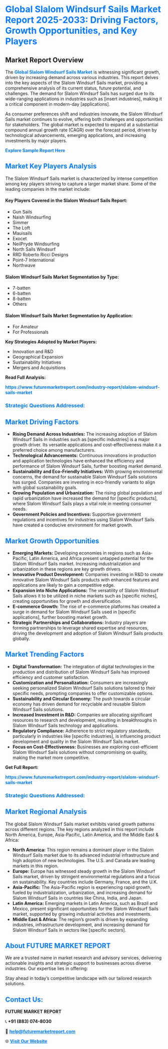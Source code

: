 <h1 style="color: #007BFF;">Global Slalom Windsurf Sails Market Report 2025-2033: Driving Factors, Growth Opportunities, and Key Players</h1>

<section id="overview">
<h2>Market Report Overview</h2>
<p>The <a href="https://www.futuremarketreport.com/industry-report/slalom-windsurf-sails-market" style="color: #007BFF; text-decoration: none;"><strong>Global Slalom Windsurf Sails Market</strong></a> is witnessing significant growth, driven by increasing demand across various industries. This report delves into the key aspects of the Slalom Windsurf Sails market, providing a comprehensive analysis of its current status, future potential, and challenges. The demand for Slalom Windsurf Sails has surged due to its wide-ranging applications in industries such as [insert industries], making it a critical component in modern-day [applications].</p>
<p>As consumer preferences shift and industries innovate, the Slalom Windsurf Sails market continues to evolve, offering both challenges and opportunities for stakeholders. The global market is expected to expand at a substantial compound annual growth rate (CAGR) over the forecast period, driven by technological advancements, emerging applications, and increasing investments by major players.</p>
</section>

<section id="overview">
<p><a href="https://www.futuremarketreport.com/request-sample/reportId=26459" style="color: #007BFF; text-decoration: none;"><strong>Explore Sample Report Here</strong></a></p>
</section>

<section id="key-players">
<h2 style="color: #007BFF;">Market Key Players Analysis</h2>
<p>The Slalom Windsurf Sails market is characterized by intense competition among key players striving to capture a larger market share. Some of the leading companies in the market include:</p>
<h4>Key Players Covered in the Slalom Windsurf Sails Report:</h4>
<ul><li>Gun Sails</li><li>Naish Windsurfing</li><li>Simmer</li><li>The Loft</li><li>Mauisails</li><li>Exocet</li><li>NeilPryde Windsurfing</li><li>North Sails Windsurf</li><li>RRD Roberto Ricci Designs</li><li>Point-7 International</li><li>Northwave</li></ul>
<h4>Slalom Windsurf Sails Market Segmentation by Type:</h4>
<ul><li>7-batten</li><li>6-batten</li><li>8-batten</li><li>Others</li></ul>

<h4>Slalom Windsurf Sails Market Segmentation by Application:</h4>
<ul><li>For Amateur</li><li>For Professionals</li></ul>
<p><strong>Key Strategies Adopted by Market Players:</strong></p>
<ul>
<li>Innovation and R&D</li>
<li>Geographical Expansion</li>
<li>Sustainability Initiatives</li>
<li>Mergers and Acquisitions</li>
</ul>
</section>

<section>
<p><strong>Read Full Analysis: </strong></p><a href="https://www.futuremarketreport.com/industry-report/slalom-windsurf-sails-market" style="color: #007BFF; text-decoration: none;"><strong>https://www.futuremarketreport.com/industry-report/slalom-windsurf-sails-market</strong></a>
<h3 style="color: #007BFF;">Strategic Questions Addressed:</h3>
</section>

<section id="driving-factors">
<h2 style="color: #007BFF;">Market Driving Factors</h2>
<ul>
<li><strong>Rising Demand Across Industries:</strong> The increasing adoption of Slalom Windsurf Sails in industries such as [specific industries] is a major growth driver. Its versatile applications and cost-effectiveness make it a preferred choice among manufacturers.</li>
<li><strong>Technological Advancements:</strong> Continuous innovations in production and application technologies have enhanced the efficiency and performance of Slalom Windsurf Sails, further boosting market demand.</li>
<li><strong>Sustainability and Eco-Friendly Initiatives:</strong> With growing environmental concerns, the demand for sustainable Slalom Windsurf Sails solutions has surged. Companies are investing in eco-friendly variants to align with global sustainability goals.</li>
<li><strong>Growing Population and Urbanization:</strong> The rising global population and rapid urbanization have increased the demand for [specific products], where Slalom Windsurf Sails plays a vital role in meeting consumer needs.</li>
<li><strong>Government Policies and Incentives:</strong> Supportive government regulations and incentives for industries using Slalom Windsurf Sails have created a conducive environment for market growth.</li>
</ul>
</section>

<section id="growth-opportunities">
<h2 style="color: #007BFF;">Market Growth Opportunities</h2>
<ul>
<li><strong>Emerging Markets:</strong> Developing economies in regions such as Asia-Pacific, Latin America, and Africa present untapped potential for the Slalom Windsurf Sails market. Increasing industrialization and urbanization in these regions are key growth drivers.</li>
<li><strong>Innovative Product Development:</strong> Companies investing in R&D to create innovative Slalom Windsurf Sails products with enhanced features and applications are likely to gain a competitive edge.</li>
<li><strong>Expansion into Niche Applications:</strong> The versatility of Slalom Windsurf Sails allows it to be utilized in niche markets such as [specific niches], creating opportunities for growth and diversification.</li>
<li><strong>E-commerce Growth:</strong> The rise of e-commerce platforms has created a surge in demand for Slalom Windsurf Sails used in [specific applications], further boosting market growth.</li>
<li><strong>Strategic Partnerships and Collaborations:</strong> Industry players are forming partnerships to leverage shared expertise and resources, driving the development and adoption of Slalom Windsurf Sails products globally.</li>
</ul>
</section>

<section id="trending-factors">
<h2 style="color: #007BFF;">Market Trending Factors</h2>
<ul>
<li><strong>Digital Transformation:</strong> The integration of digital technologies in the production and distribution of Slalom Windsurf Sails has improved efficiency and customer satisfaction.</li>
<li><strong>Customization and Personalization:</strong> Consumers are increasingly seeking personalized Slalom Windsurf Sails solutions tailored to their specific needs, prompting companies to offer customizable options.</li>
<li><strong>Sustainability and Circular Economy:</strong> The push towards a circular economy has driven demand for recyclable and reusable Slalom Windsurf Sails solutions.</li>
<li><strong>Increased Investment in R&D:</strong> Companies are allocating significant resources to research and development, resulting in breakthroughs in Slalom Windsurf Sails technology and applications.</li>
<li><strong>Regulatory Compliance:</strong> Adherence to strict regulatory standards, particularly in industries like [specific industries], is influencing product development and quality in the Slalom Windsurf Sails market.</li>
<li><strong>Focus on Cost-Effectiveness:</strong> Businesses are exploring cost-efficient Slalom Windsurf Sails solutions without compromising on quality, making the market more competitive.</li>
</ul>
</section>

<section>
<p><strong>Get Full Report: </strong></p><a href="https://www.futuremarketreport.com/industry-report/slalom-windsurf-sails-market" style="color: #007BFF; text-decoration: none;"><strong>https://www.futuremarketreport.com/industry-report/slalom-windsurf-sails-market</strong></a>
<h3 style="color: #007BFF;">Strategic Questions Addressed:</h3>
</section>


<section id="regional-analysis">
<h2 style="color: #007BFF;">Market Regional Analysis</h2>
<p>The global Slalom Windsurf Sails market exhibits varied growth patterns across different regions. The key regions analyzed in this report include North America, Europe, Asia-Pacific, Latin America, and the Middle East & Africa:</p>
<ul>
<li><strong>North America:</strong> This region remains a dominant player in the Slalom Windsurf Sails market due to its advanced industrial infrastructure and high adoption of new technologies. The U.S. and Canada are leading markets in this region.</li>
<li><strong>Europe:</strong> Europe has witnessed steady growth in the Slalom Windsurf Sails market, driven by stringent environmental regulations and a focus on sustainability. Key countries include Germany, France, and the U.K.</li>
<li><strong>Asia-Pacific:</strong> The Asia-Pacific region is experiencing rapid growth, fueled by industrialization, urbanization, and increasing demand for Slalom Windsurf Sails in countries like China, India, and Japan.</li>
<li><strong>Latin America:</strong> Emerging markets in Latin America, such as Brazil and Mexico, present significant opportunities for the Slalom Windsurf Sails market, supported by growing industrial activities and investments.</li>
<li><strong>Middle East & Africa:</strong> The region’s growth is driven by expanding industries, infrastructure development, and increasing demand for Slalom Windsurf Sails in sectors like [specific sectors].</li>
</ul>
</section>

<footer>
<h2 style="color: #007BFF;">About FUTURE MARKET REPORT</h2>
<p>We are a trusted name in market research and advisory services, delivering actionable insights and strategic support to businesses across diverse industries. Our expertise lies in offering:</p>

<p>Stay ahead in today’s competitive landscape with our tailored research solutions.</p>

<h2 style="color: #007BFF;">Contact Us:</h2>
<p><strong>FUTURE MARKET REPORT</strong></p>
<p>📞 <strong>+91 (883) 074-8030</strong></p>
<p>📧 <strong><a href="mailto:help@futuremarketreport.com" style="color: #007BFF;">help@futuremarketreport.com</a></strong></p>
<p>🌐 <strong><a href="https://www.futuremarketreport.com/" style="color: #007BFF;">Visit Our Website</a></strong></p>
</footer>